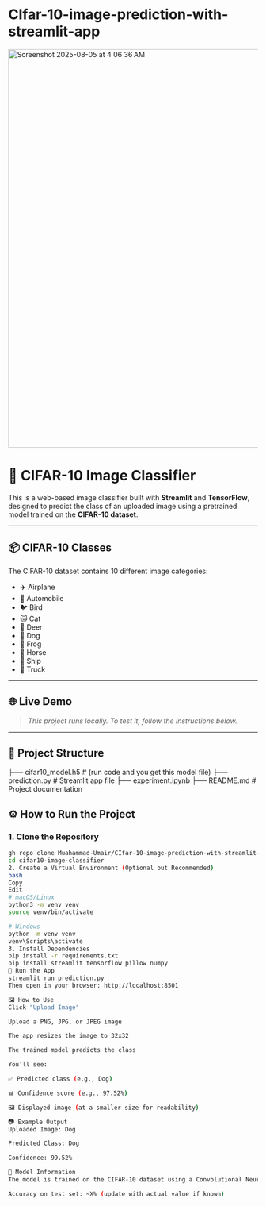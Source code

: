 # CIfar-10-image-prediction-with-streamlit-app

<img width="1439" height="803" alt="Screenshot 2025-08-05 at 4 06 36 AM" src="https://github.com/user-attachments/assets/079d66aa-317f-407c-bd97-e4e608ffd7a9" />



# 🚀 CIFAR-10 Image Classifier

This is a web-based image classifier built with **Streamlit** and **TensorFlow**, designed to predict the class of an uploaded image using a pretrained model trained on the **CIFAR-10 dataset**.

---

## 📦 CIFAR-10 Classes

The CIFAR-10 dataset contains 10 different image categories:

- ✈️ Airplane
- 🚗 Automobile
- 🐦 Bird
- 🐱 Cat
- 🦌 Deer
- 🐶 Dog
- 🐸 Frog
- 🐴 Horse
- 🚢 Ship
- 🚚 Truck

---

## 🌐 Live Demo

> _This project runs locally. To test it, follow the instructions below._

---

## 📁 Project Structure

├── cifar10_model.h5 # (run code and you get this model file)
├── prediction.py # Streamlit app file
├── experiment.ipynb 
├── README.md # Project documentation



## ⚙️ How to Run the Project

### 1. Clone the Repository

```bash
gh repo clone Muahammad-Umair/CIfar-10-image-prediction-with-streamlit-app
cd cifar10-image-classifier
2. Create a Virtual Environment (Optional but Recommended)
bash
Copy
Edit
# macOS/Linux
python3 -m venv venv
source venv/bin/activate

# Windows
python -m venv venv
venv\Scripts\activate
3. Install Dependencies
pip install -r requirements.txt
pip install streamlit tensorflow pillow numpy
🚀 Run the App
streamlit run prediction.py
Then open in your browser: http://localhost:8501

🖼️ How to Use
Click "Upload Image"

Upload a PNG, JPG, or JPEG image

The app resizes the image to 32x32

The trained model predicts the class

You’ll see:

✅ Predicted class (e.g., Dog)

📊 Confidence score (e.g., 97.52%)

🖼️ Displayed image (at a smaller size for readability)

📷 Example Output
Uploaded Image: Dog

Predicted Class: Dog

Confidence: 99.52%

🧠 Model Information
The model is trained on the CIFAR-10 dataset using a Convolutional Neural Network (CNN)

Accuracy on test set: ~X% (update with actual value if known)

